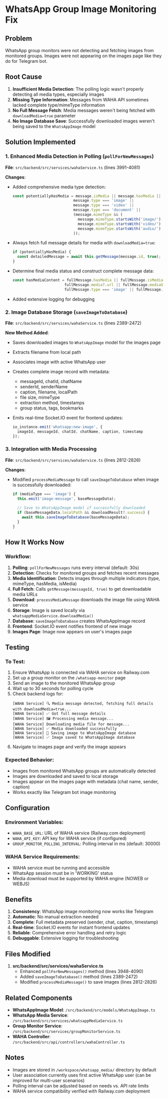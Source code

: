 # WhatsApp Group Image Monitoring Fix

## Problem
WhatsApp group monitors were not detecting and fetching images from monitored groups. Images were not appearing on the images page like they do for Telegram bot.

## Root Cause
1. **Insufficient Media Detection**: The polling logic wasn't properly detecting all media types, especially images
2. **Missing Type Information**: Messages from WAHA API sometimes lacked complete type/mimeType information
3. **No Full Message Fetch**: Media messages weren't being fetched with `downloadMedia=true` parameter
4. **No Image Database Save**: Successfully downloaded images weren't being saved to the `WhatsAppImage` model

## Solution Implemented

### 1. Enhanced Media Detection in Polling (`pollForNewMessages`)
**File**: `src/backend/src/services/wahaService.ts` (lines 3991-4081)

**Changes**:
- Added comprehensive media type detection:
  ```typescript
  const potentiallyHasMedia = message.isMedia || message.hasMedia || 
                             message.type === 'image' || 
                             message.type === 'video' || 
                             message.type === 'document' ||
                             (message.mimeType && (
                               message.mimeType.startsWith('image/') ||
                               message.mimeType.startsWith('video/') ||
                               message.mimeType.startsWith('audio/')
                             ));
  ```

- Always fetch full message details for media with `downloadMedia=true`:
  ```typescript
  if (potentiallyHasMedia) {
    const detailedMessage = await this.getMessage(message.id, true);
  }
  ```

- Determine final media status and construct complete message data:
  ```typescript
  const hasMediaContent = fullMessage.hasMedia || fullMessage.isMedia || 
                         fullMessage.media?.url || fullMessage.mediaUrl ||
                         fullMessage.type === 'image' || fullMessage.type === 'video';
  ```

- Added extensive logging for debugging

### 2. Image Database Storage (`saveImageToDatabase`)
**File**: `src/backend/src/services/wahaService.ts` (lines 2389-2472)

**New Method Added**:
- Saves downloaded images to `WhatsAppImage` model for the images page
- Extracts filename from local path
- Associates image with active WhatsApp user
- Creates complete image record with metadata:
  - messageId, chatId, chatName
  - senderId, senderName
  - caption, filename, localPath
  - file size, mimeType
  - extraction method, timestamps
  - group status, tags, bookmarks

- Emits real-time Socket.IO event for frontend updates:
  ```typescript
  io_instance.emit('whatsapp:new-image', {
    imageId, messageId, chatId, chatName, caption, timestamp
  });
  ```

### 3. Integration with Media Processing
**File**: `src/backend/src/services/wahaService.ts` (lines 2812-2826)

**Changes**:
- Modified `processMediaMessage` to call `saveImageToDatabase` when image is successfully downloaded:
  ```typescript
  if (mediaType === 'image') {
    this.emit('image-message', baseMessageData);
    
    // Save to WhatsAppImage model if successfully downloaded
    if (baseMessageData.localPath && downloadResult?.success) {
      await this.saveImageToDatabase(baseMessageData);
    }
  }
  ```

## How It Works Now

### Workflow:
1. **Polling**: `pollForNewMessages` runs every interval (default: 30s)
2. **Detection**: Checks for monitored groups and fetches recent messages
3. **Media Identification**: Detects images through multiple indicators (type, mimeType, hasMedia, isMedia)
4. **Full Fetch**: Calls `getMessage(messageId, true)` to get downloadable media URLs
5. **Download**: `processMediaMessage` downloads the image file using WAHA service
6. **Storage**: Image is saved locally via `whatsappMediaService.downloadMedia()`
7. **Database**: `saveImageToDatabase` creates WhatsAppImage record
8. **Frontend**: Socket.IO event notifies frontend of new image
9. **Images Page**: Image now appears on user's images page

## Testing

### To Test:
1. Ensure WhatsApp is connected via WAHA service on Railway.com
2. Set up a group monitor on the `/whatsapp-monitor` page
3. Send an image to the monitored WhatsApp group
4. Wait up to 30 seconds for polling cycle
5. Check backend logs for:
   ```
   [WAHA Service] 🔍 Media message detected, fetching full details with downloadMedia=true...
   [WAHA Service] ✅ Got full message details
   [WAHA Service] 🖼️ Processing media message...
   [WAHA Service] Downloading media file for message...
   [WAHA Service] ✅ Media downloaded successfully
   [WAHA Service] 📸 Saving image to WhatsAppImage database
   [WAHA Service] ✅ Image saved to WhatsAppImage database
   ```
6. Navigate to images page and verify the image appears

### Expected Behavior:
- Images from monitored WhatsApp groups are automatically detected
- Images are downloaded and saved to local storage
- Images appear on the images page with metadata (chat name, sender, caption)
- Works exactly like Telegram bot image monitoring

## Configuration

### Environment Variables:
- `WAHA_BASE_URL`: URL of WAHA service (Railway.com deployment)
- `WAHA_API_KEY`: API key for WAHA service (if configured)
- `GROUP_MONITOR_POLLING_INTERVAL`: Polling interval in ms (default: 30000)

### WAHA Service Requirements:
- WAHA service must be running and accessible
- WhatsApp session must be in 'WORKING' status
- Media download must be supported by WAHA engine (NOWEB or WEBJS)

## Benefits

1. **Consistency**: WhatsApp image monitoring now works like Telegram
2. **Automatic**: No manual extraction needed
3. **Complete**: Full metadata preserved (sender, chat, caption, timestamp)
4. **Real-time**: Socket.IO events for instant frontend updates
5. **Reliable**: Comprehensive error handling and retry logic
6. **Debuggable**: Extensive logging for troubleshooting

## Files Modified

1. **src/backend/src/services/wahaService.ts**
   - Enhanced `pollForNewMessages()` method (lines 3948-4090)
   - Added `saveImageToDatabase()` method (lines 2389-2472)
   - Modified `processMediaMessage()` to save images (lines 2812-2826)

## Related Components

- **WhatsAppImage Model**: `/src/backend/src/models/WhatsAppImage.ts`
- **WhatsApp Media Service**: `/src/backend/src/services/whatsappMediaService.ts`
- **Group Monitor Service**: `/src/backend/src/services/groupMonitorService.ts`
- **WAHA Controller**: `/src/backend/src/api/controllers/wahaController.ts`

## Notes

- Images are stored in `/workspace/whatsapp_media/` directory by default
- User association currently uses first active WhatsApp user (can be improved for multi-user scenarios)
- Polling interval can be adjusted based on needs vs. API rate limits
- WAHA service compatibility verified with Railway.com deployment
